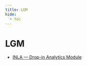 ```yaml
---
title: LGM
hide:
  - toc
---
```


# LGM

- [INLA — Drop-in Analytics Module](/analytics-library/inla.md)  
  <small></small>